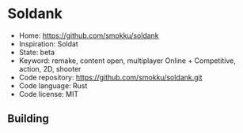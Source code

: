 # Soldank

- Home: https://github.com/smokku/soldank
- Inspiration: Soldat
- State: beta
- Keyword: remake, content open, multiplayer Online + Competitive, action, 2D, shooter
- Code repository: https://github.com/smokku/soldank.git
- Code language: Rust
- Code license: MIT

## Building
